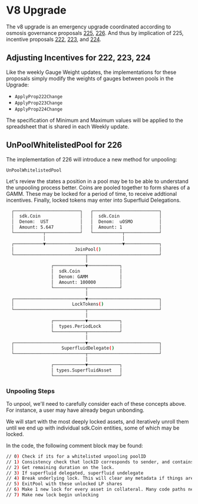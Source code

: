 # V8 Upgrade

The v8 upgrade is an emergency upgrade coordinated according to osmosis governance proposals [225](https://www.mintscan.io/osmosis/proposals/225), [226](https://www.mintscan.io/osmosis/proposals/226).   And thus by implication of 225, incentive proposals [222](https://www.mintscan.io/osmosis/proposals/222), [223](https://www.mintscan.io/osmosis/proposals/223), and [224](https://www.mintscan.io/osmosis/proposals/224).

## Adjusting Incentives for 222, 223, 224

Like the weekly Gauge Weight updates, the implementations for these proposals simply modify the weights of gauges between pools in the Upgrade:

* `ApplyProp222Change`
* `ApplyProp223Change`
* `ApplyProp224Change`

The specification of Minimum and Maximum values will be applied to the spreadsheet that is shared in each Weekly update.

## UnPoolWhitelistedPool for 226

The implementation of 226 will introduce a new method for unpooling:

`UnPoolWhitelistedPool`

Let's review the states a position in a pool may be to be able to understand the unpooling process better.  Coins are pooled together to form shares of a GAMM.  These may be locked for a period of time, to receive addtional incentives.  Finally, locked tokens may enter into Superfluid Delegations.

```sh
  ┌─────────────────────────┐   ┌─────────────────────────┐
  │  sdk.Coin               │   │  sdk.Coin               │
  │  Denom:  UST            │   │  Denom:  uOSMO          │
  │  Amount: 5.647          │   │  Amount: 1              │
  └───────────┬─────────────┘   └───────────┬─────────────┘
              │                             │
  ┌───────────▼─────────────────────────────▼─────────────┐
  │                       JoinPool()                      │
  └───────────────────────────┬───────────────────────────┘
                              │
                 ┌────────────▼────────────┐
                 │  sdk.Coin               │
                 │  Denom: GAMM            │
                 │  Amount: 100000         │
                 └────────────┬────────────┘
                              │
  ┌───────────────────────────▼───────────────────────────┐
  │                      LockTokens()                     │
  └───────────────────────────┬───────────────────────────┘
                              │
                 ┌────────────▼────────────┐
                 │  types.PeriodLock       │
                 └────────────┬────────────┘
                              │
  ┌───────────────────────────▼───────────────────────────┐
  │                  SuperfluidDelegate()                 │
  └───────────────────────────┬───────────────────────────┘
                              │
                 ┌────────────▼────────────┐
                 │ types.SuperfluidAsset   │
                 └─────────────────────────┘

```

### Unpooling Steps

To unpool, we'll need to carefully consider each of these concepts above.  For instance, a user may have already begun unbonding.

We will start with the most deeply locked assets, and iteratively unroll them until we end up with individual sdk.Coin entities, some of which may be locked.

In the code, the following comment block may be found:

```sh
// 0) Check if its for a whitelisted unpooling poolID
// 1) Consistency check that lockID corresponds to sender, and contains correct LP shares. (Should also be validated by caller)
// 2) Get remaining duration on the lock.
// 3) If superfluid delegated, superfluid undelegate
// 4) Break underlying lock. This will clear any metadata if things are superfluid unbonding
// 5) ExitPool with these unlocked LP shares
// 6) Make 1 new lock for every asset in collateral. Many code paths need this assumption to hold
// 7) Make new lock begin unlocking
```
